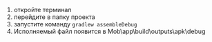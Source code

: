 1. откройте терминал
2. перейдите в папку проекта
3. запустите команду
`gradlew assembleDebug `
4. Исполняемый файл появится в Mob\app\build\outputs\apk\debug
